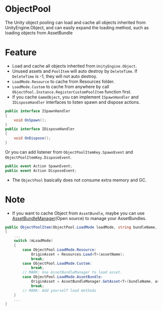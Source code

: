 # ObjectPool
The Unity object pooling can load and cache all objects inherited from UnityEngine.Object, and can easily expand the loading method, such as loading objects from AssetBundle

# Feature
* Load and cache all objects inherited from `UnityEngine.Object`.
* Unused assets and `PoolItem` will auto destroy by `DeleteTime`. If `DeleteTime` is -1, they will not auto destroy.
* `LoadMode.Resource` to cache from Resources folder.
* `LoadMode.Custom` to cache from anywhere by call `ObjectPool.Instance.RegisterCustomPoolItem` function first.
* If you cache `GameObject`, you can implement `ISpawnHandler` and `IDisposeHandler` interfaces to listen spawn and dispose actions.
```c#
public interface ISpawnHandler
{
    void OnSpawn();
}
public interface IDisposeHandler
{
    void OnDispose();
}
```
Or you can add listener from `ObjectPoolItemKey.SpawnEvent` and `ObjectPoolItemKey.DisposeEvent`.
```c#
public event Action SpawnEvent;
public event Action DisposeEvent;
```
* The `ObjectPool` basically does not consume extra memory and GC.

# Note
* If you want to cache Object from `AssetBundle`, maybe you can use [AssetBundleManager](https://github.com/Mr-sB/AssetBundleManager)(Open source) to manage your AssetBundles.
```c#
public ObjectPoolItem(ObjectPool.LoadMode loadMode, string bundleName, string assetName, DeleteTime deleteTime) : base(deleteTime)
{
    ...
    switch (mLoadMode)
    {
        case ObjectPool.LoadMode.Resource:
            OriginAsset = Resources.Load<T>(assetName);
            break;
        case ObjectPool.LoadMode.Custom:
            break;
        // MARK: Use AssetBundleManager to load asset.
        case ObjectPool.LoadMode.AssetBundle:
            OriginAsset = AssetBundleManager.GetAsset<T>(bundleName, assetName);
            break;
        // MARK: Add yourself load methods
    }
    ...
}
```
